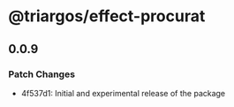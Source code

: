 # @triargos/effect-procurat

## 0.0.9

### Patch Changes

- 4f537d1: Initial and experimental release of the package
